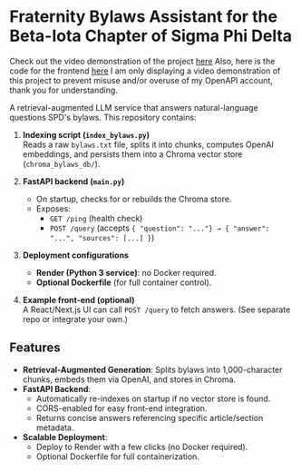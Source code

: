 # Fraternity Bylaws Assistant for the Beta-Iota Chapter of Sigma Phi Delta

Check out the video demonstration of the project [here](https://youtu.be/1G1OCJge1X8)
Also, here is the code for the frontend [here](https://github.com/E-code804/SPD_Bylaws_Assistant_next)
I am only displaying a video demonstration of this project to prevent misuse and/or overuse of my OpenAPI account, thank you for understanding.

A retrieval-augmented LLM service that answers natural-language questions SPD's bylaws. This repository contains:

1. **Indexing script (`index_bylaws.py`)**  
   Reads a raw `bylaws.txt` file, splits it into chunks, computes OpenAI embeddings, and persists them into a Chroma vector store (`chroma_bylaws_db/`).

2. **FastAPI backend (`main.py`)**  
   - On startup, checks for or rebuilds the Chroma store.  
   - Exposes:
     - `GET /ping` (health check)  
     - `POST /query` (accepts `{ "question": "..."} → { "answer": "...", "sources": [...] }`)  

3. **Deployment configurations**  
   - **Render (Python 3 service)**: no Docker required.  
   - **Optional Dockerfile** (for full container control).

4. **Example front-end (optional)**  
   A React/Next.js UI can call `POST /query` to fetch answers. (See separate repo or integrate your own.)

## Features

- **Retrieval-Augmented Generation**: Splits bylaws into 1,000-character chunks, embeds them via OpenAI, and stores in Chroma.  
- **FastAPI Backend**:  
  - Automatically re-indexes on startup if no vector store is found.  
  - CORS-enabled for easy front-end integration.  
  - Returns concise answers referencing specific article/section metadata.  
- **Scalable Deployment**:  
  - Deploy to Render with a few clicks (no Docker required).  
  - Optional Dockerfile for full containerization.
